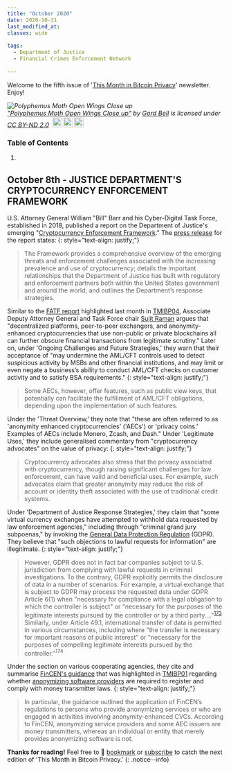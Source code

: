 ```yaml
---
title: "October 2020"
date: 2020-10-31
last_modified_at: 
classes: wide
  
tags:
  - Department of Justice
  - Financial Crimes Enforcement Network
  
---
```


Welcome to the fifth issue of '[This Month in Bitcoin Privacy](https://enegnei.github.io/This-Month-In-Bitcoin-Privacy/about/)' newsletter. Enjoy!

<p style="font-size: 0.9rem;font-style: italic;"><img style="display: block;" src="https://live.staticflickr.com/1197/560402036_d2363de4a4_b.jpg" alt="Polyphemus Moth Open Wings Close up"><a href="https://www.flickr.com/photos/12445963@N00/560402036">"Polyphemus Moth Open Wings Close up"</a><span> by <a href="https://www.flickr.com/photos/12445963@N00">Gord Bell</a></span> is licensed under <a href="https://creativecommons.org/licenses/by-nd/2.0/?ref=ccsearch&atype=html" style="margin-right: 5px;">CC BY-ND 2.0</a><a href="https://creativecommons.org/licenses/by-nd/2.0/?ref=ccsearch&atype=html" target="_blank" rel="noopener noreferrer" style="display: inline-block;white-space: none;margin-top: 2px;margin-left: 3px;height: 22px !important;"><img style="height: inherit;margin-right: 3px;display: inline-block;" src="https://search.creativecommons.org/static/img/cc_icon.svg?image_id=0a0a87d4-d4d6-4cab-8308-dac8600ea944" /><img style="height: inherit;margin-right: 3px;display: inline-block;" src="https://search.creativecommons.org/static/img/cc-by_icon.svg" /><img style="height: inherit;margin-right: 3px;display: inline-block;" src="https://search.creativecommons.org/static/img/cc-nd_icon.svg" /></a></p>

### Table of Contents

1. 

## October 8th - JUSTICE DEPARTMENT'S CRYPTOCURRENCY ENFORCEMENT FRAMEWORK

U.S. Attorney General William "Bill" Barr and his Cyber-Digital Task Force, established in 2018, published a report on the Department of Justice's emerging "[Cryptocurrency Enforcement Framework](https://web.archive.org/web/20201008191203/https://www.justice.gov/ag/page/file/1326061/download)." The [press release](https://www.justice.gov/opa/pr/attorney-general-william-p-barr-announces-publication-cryptocurrency-enforcement-framework) for the report states:
{: style="text-align: justify;"}

> The Framework provides a comprehensive overview of the emerging threats and enforcement challenges associated with the increasing prevalence and use of cryptocurrency; details the important relationships that the Department of Justice has built with regulatory and enforcement partners both within the United States government and around the world; and outlines the Department’s response strategies. 

Similar to the [FATF report](http://www.fatf-gafi.org/media/fatf/documents/recommendations/Virtual-Assets-Red-Flag-Indicators.pdf) highlighted last month in [TMIBP04](https://enegnei.github.io/This-Month-In-Bitcoin-Privacy/September_2020/#september-14th---fatf-report-on-red-flag-indicators),  Associate Deputy Attorney General and Task Force chair [Sujit Raman](https://www.lawfareblog.com/contributors/sraman) argues that "decentralized platforms, peer-to-peer exchangers, and anonymity-enhanced cryptocurrencies that use non-public or private blockchains all can further obscure financial transactions from legitimate scrutiny." Later on, under 'Ongoing Challenges and Future Strategies,' they warn that their acceptance of "may undermine the AML/CFT controls used to detect suspicious activity by MSBs and other financial institutions, and may limit or even negate a business’s ability to conduct AML/CFT checks on customer activity and to satisfy BSA requirements."
{: style="text-align: justify;"}

> Some  AECs, however, offer features, such as public view keys, that potentially can facilitate the fulfillment of AML/CFT obligations, depending upon the implementation of such features.

Under the 'Threat Overview,' they note that "these are often referred to as 'anonymity enhanced cryptocurrencies' ('AECs') or 'privacy coins.' Examples of AECs include Monero, Zcash, and Dash." Under 'Legitimate Uses,' they include generalised commentary from "cryptocurrency advocates" on the value of privacy:
{: style="text-align: justify;"}

> Cryptocurrency advocates also stress that the privacy associated with cryptocurrency, though raising significant challenges for law enforcement, can have valid and beneficial uses. For example, such advocates claim that greater anonymity may reduce the risk of account or identity theft associated with the use of traditional credit systems.  

Under 'Department of Justice Response Strategies,' they claim that "some virtual currency exchanges have attempted to withhold data requested by law enforcement agencies," including through "criminal grand jury subpoenas," by invoking the [General Data Protection Regulation](https://gdpr-info.eu/) (GDPR). They believe that "such objections to lawful requests for information" are illegitimate.
{: style="text-align: justify;"}

> However, GDPR does not in fact bar companies subject to U.S. jurisdiction from complying with lawful requests in criminal investigations. To the contrary, GDPR explicitly permits the disclosure of data in a number of scenarios. For example, a virtual exchange that is subject to GDPR may process the requested data under GDPR Article 6(1) when "necessary for compliance with a legal obligation to which the controller is subject" or "necessary for the purposes of the legitimate interests pursued by the controller or by a third party....”<sup>[173](https://eur-lex.europa.eu/legal-content/EN/ALL/?uri=celex%3A32016R0679)</sup> Similarly, under Article 49.1, international transfer of data is permitted in various circumstances, including where "the transfer is necessary for important reasons of public interest" or "necessary for the purposes of compelling legitimate interests pursued by the controller.”<sup>174</sup>

Under the section on various cooperating agencies, they cite and summarise [FinCEN's guidance](https://www.fincen.gov/sites/default/files/2019-05/FinCEN%20CVC%20Guidance%20FINAL.pdf) that was highlighted in [TMIBP01](https://enegnei.github.io/This-Month-In-Bitcoin-Privacy/June_2020/#june-4th---europol-cybercrime-report-on-wasabi-wallet) regarding whether [anonymizing software providers](https://twitter.com/matt_odell/status/1314593241858269186) are required to register and comply with money transmitter laws.
{: style="text-align: justify;"}

> In particular, the guidance outlined the application of FinCEN’s regulations to persons who provide anonymizing services or who are engaged in activities involving anonymity-enhanced CVCs. According to FinCEN, anonymizing service providers and some AEC issuers are money transmitters, whereas an individual or entity that merely provides anonymizing software is not.



**Thanks for reading!** Feel free to :bookmark: [bookmark](https://enegnei.github.io/This-Month-In-Bitcoin-Privacy/feed.xml) or [subscribe](https://github.com/Enegnei/This-Month-In-Bitcoin-Privacy) to catch the next edition of 'This Month in Bitcoin Privacy.'
{: .notice--info}
